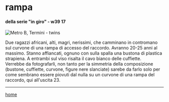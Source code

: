 # rampa   

#### della serie "in giro" - w39 17  
![](https://drive.google.com/uc?id=1pQpp0FAkW7GbHoHoZSCGCEgv4MhQX8yX "Metro B, Termini - twins") 
<!--- interarete0005.png --->

Due ragazzi africani, alti, magri, nerissimi, che camminano in contromano sul curvone di una rampa di accesso del raccordo. Avranno 20-25 anni al massimo. Stanno affiancati, ognuno con sulla spalla una bustona di plastica strapiena. A entrambi sul viso risalta il cavo bianco delle cuffiette.  
Verrebbe da fotografarli, non tanto per la simmetria della composizione (bustone, cuffiette, curvone, figure nere slanciate) sarebe da farlo solo per come sembrano essere piovuti dal nulla su un curvone di una rampa del raccordo, qui all'uscita 23.  

---  
[home](/interarete.md)